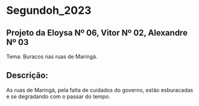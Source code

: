 # Segundoh_2023

## Projeto da Eloysa Nº 06, Vitor Nº 02, Alexandre Nº 03

Tema: Buracos nas ruas de Maringá.

## Descrição:
As ruas de Maringá, pela falta de cuidados do governo, estão esburacadas e se degradando com o passar do tempo.
